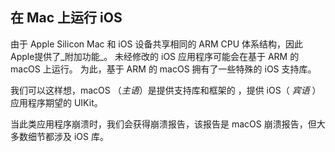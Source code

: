 ## 在 Mac 上运行 iOS

由于 Apple Silicon Mac 和 iOS 设备共享相同的 ARM CPU 体系结构，因此Apple提供了_附加功能_。 未经修改的 iOS 应用程序可能会在基于 ARM 的 macOS 上运行。 为此，基于 ARM 的 macOS 拥有了一些特殊的 iOS 支持库。

我们可以这样想，macOS （_主语_）是提供支持库和框架的 ，提供 iOS（ _宾语_ ）应用程序期望的 UIKit。

当此类应用程序崩溃时，我们会获得崩溃报告，该报告是 macOS 崩溃报告，但大多数细节都涉及 iOS 库。

